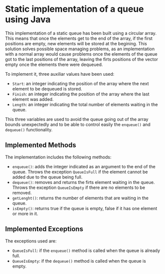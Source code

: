 # Static implementation of a queue using Java

This implementation of a static queue has been built using a circular array.  This means that once the elements get to the end of the array, if the first positions are empty, new elements will be stored at the begining.  This solution solves possible space managing problems, as an implementation with a normal array would cause problems once the elements of the queue got to the last positions of the array, leaving the firts positions of the vector empty once the elements there were dequeued.

To implement it, three auxiliar values have been used:
* `Start`: an integer indicating the position of the array where the next element to be dequeued is stored.
* `Finish`: an integer indicating the position of the array where the last element was added.
* `Length`: an integer indicating the total number of elements waiting in the queue.

This three variables are used to avoid the queue going out of the array bounds unexpectedly and to be able to control easily the `enqueue()` and `dequeue()` functionality.

## Implemented Methods
The implementation includes the following methods:
* `enqueue()`: adds the integer indicated as an argument to the end of the queue.  Throws the exception `QueueIsFull` if the element cannot be added due to the queue being full.
* `dequeue()`: removes and returns the firts element waiting in the queue.  Throws the exception `QueueIsEmpty` if there are no elements to be removed.
* `getLenght()`: returns the number of elements that are waiting in the queue.
* `isEmpty()`: returns true if the queue is empty, false if it has one element or more in it.

## Implemented Exceptions
The exceptions used are:
* `QueueIsFull`: if the `enqueue()` method is called when the queue is already full.
* `QueueIsEmpty`: if the `dequeue()` method is called when the queue is empty.

